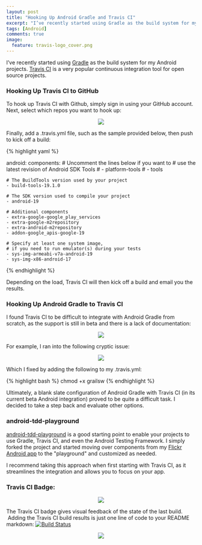 ```yaml
---
layout: post
title: "Hooking Up Android Gradle and Travis CI"
excerpt: "I’ve recently started using Gradle as the build system for my Android projects.  Travis CI is a very popular continuous integration tool for open source projects."
tags: [Android]
comments: true
image:
  feature: travis-logo_cover.png
---
```


I’ve recently started using [Gradle](http://www.gradle.org/) as the build system for my Android projects.  [Travis CI](https://travis-ci.org/) is a very popular continuous integration tool for open source projects.

### Hooking Up Travis CI to GitHub

To hook up Travis CI with Github, simply sign in using your GitHub account. Next, select which repos you want to hook up:

<p align="center">
  <img src="http://donnemartin.com/wp-content/uploads/2014/10/Screen-Shot-2014-10-04-at-4.21.59-AM.png">
</p>

Finally, add a .travis.yml file, such as the sample provided below, then push to kick off a build:

{% highlight yaml %}

android:
  components:
    # Uncomment the lines below if you want to
    # use the latest revision of Android SDK Tools
    # - platform-tools
    # - tools

    # The BuildTools version used by your project
    - build-tools-19.1.0

    # The SDK version used to compile your project
    - android-19

    # Additional components
    - extra-google-google_play_services
    - extra-google-m2repository
    - extra-android-m2repository
    - addon-google_apis-google-19

    # Specify at least one system image,
    # if you need to run emulator(s) during your tests
    - sys-img-armeabi-v7a-android-19
    - sys-img-x86-android-17

{% endhighlight %}

Depending on the load, Travis CI will then kick off a build and email you the results.

### Hooking Up Android Gradle to Travis CI

I found Travis CI to be difficult to integrate with Android Gradle from scratch, as the support is still in beta and there is a lack of documentation:

<p align="center">
  <img src="http://donnemartin.com/wp-content/uploads/2014/10/Screen-Shot-2014-10-03-at-7.45.20-PM-1024x263.png">
</p>

For example, I ran into the following cryptic issue:

<p align="center">
  <img src="http://donnemartin.com/wp-content/uploads/2014/10/Screen-Shot-2014-10-03-at-7.48.37-PM.png">
</p>

Which I fixed by adding the following to my .travis.yml:

{% highlight bash %}
chmod +x grailsw
{% endhighlight %}

Ultimately, a blank slate configuration of Android Gradle with Travis CI (in its current beta Android integration) proved to be quite a difficult task.  I decided to take a step back and evaluate other options.

### android-tdd-playground

[android-tdd-playground](https://github.com/donnemartin/android-tdd-playground) is a good starting point to enable your projects to use Gradle, Travis CI, and even the Android Testing Framework. I simply forked the project and started moving over components from my [Flickr Android app](https://github.com/donnemartin/photogallery) to the "playground" and customized as needed.

I recommend taking this approach when first starting with Travis CI, as it streamlines the integration and allows you to focus on your app.

### Travis CI Badge:

<p align="center">
  <img src="http://donnemartin.com/wp-content/uploads/2014/10/Screen-Shot-2014-10-03-at-7.48.37-PM.png">
</p>

The Travis CI badge gives visual feedback of the state of the last build.  Adding the Travis CI build results is just one line of code to your README markdown: [![Build Status](https://travis-ci.org/donnemartin/photogallery.svg?branch=master)](https://travis-ci.org/donnemartin/photogallery)

<p align="center">
  <img src="http://donnemartin.com/wp-content/uploads/2014/10/Screen-Shot-2014-10-04-at-4.39.06-AM.png">
</p>
